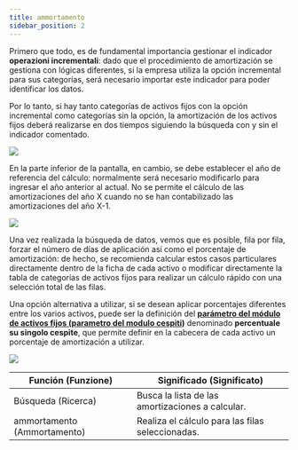 ```yaml
---
title: ammortamento
sidebar_position: 2
---
```


Primero que todo, es de fundamental importancia gestionar el indicador **operazioni incrementali**: dado que el procedimiento de amortización se gestiona con lógicas diferentes, si la empresa utiliza la opción incremental para sus categorías, será necesario importar este indicador para poder identificar los datos.

Por lo tanto, si hay tanto categorías de activos fijos con la opción incremental como categorías sin la opción, la amortización de los activos fijos deberá realizarse en dos tiempos siguiendo la búsqueda con y sin el indicador comentado.

![](/img/it-it/finance-area/fixed-assets/procedures/fixed-asset-depreciation/depreciation/image01.png)

En la parte inferior de la pantalla, en cambio, se debe establecer el año de referencia del cálculo: normalmente será necesario modificarlo para ingresar el año anterior al actual. No se permite el cálculo de las amortizaciones del año X cuando no se han contabilizado las amortizaciones del año X-1.

![](/img/it-it/finance-area/fixed-assets/procedures/fixed-asset-depreciation/depreciation/image02.png)

Una vez realizada la búsqueda de datos, vemos que es posible, fila por fila, forzar el número de días de aplicación así como el porcentaje de amortización: de hecho, se recomienda calcular estos casos particulares directamente dentro de la ficha de cada activo o modificar directamente la tabla de categorías de activos fijos para realizar un cálculo rápido con una selección total de las filas.

Una opción alternativa a utilizar, si se desean aplicar porcentajes diferentes entre los varios activos, puede ser la definición del **[parámetro del módulo de activos fijos (parametro del modulo cespiti)](/docs/configurations/parameters/finance/fixed-assets-parameters)** denominado **percentuale su singolo cespite**, que permite definir en la cabecera de cada activo un porcentaje de amortización a utilizar.

![](/img/it-it/finance-area/fixed-assets/procedures/fixed-asset-depreciation/depreciation/image03.png)



| Función (Funzione) | Significado (Significato) |
| --- | --- |
| Búsqueda (Ricerca) | Busca la lista de las amortizaciones a calcular. |
| ammortamento (Ammortamento) | Realiza el cálculo para las filas seleccionadas. |